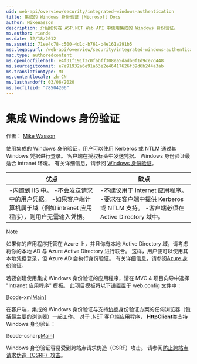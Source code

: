 ```yaml
---
uid: web-api/overview/security/integrated-windows-authentication
title: 集成的 Windows 身份验证 |Microsoft Docs
author: MikeWasson
description: 介绍如何在 ASP.NET Web API 中使用集成的 Windows 身份验证。
ms.author: riande
ms.date: 12/18/2012
ms.assetid: 71ee4c78-c500-4d1c-b761-b4e161a291b5
msc.legacyurl: /web-api/overview/security/integrated-windows-authentication
msc.type: authoredcontent
ms.openlocfilehash: e4f31f191f3c0fabff308ea5dadb0f1d9ce7d448
ms.sourcegitcommit: e7e91932a6e91a63e2e46417626f39d6b244a3ab
ms.translationtype: MT
ms.contentlocale: zh-CN
ms.lasthandoff: 03/06/2020
ms.locfileid: "78504206"
---
```

# <a name="integrated-windows-authentication"></a>集成 Windows 身份验证

作者： [Mike Wasson](https://github.com/MikeWasson)

使用集成的 Windows 身份验证，用户可以使用 Kerberos 或 NTLM 通过其 Windows 凭据进行登录。 客户端在授权标头中发送凭据。 Windows 身份验证最适合 intranet 环境。 有关详细信息，请参阅 [Windows 身份验证](https://www.iis.net/configreference/system.webserver/security/authentication/windowsauthentication)。

| 优点 | 缺点 |
| --- | --- |
| -内置到 IIS 中。 -不会发送请求中的用户凭据。 -如果客户端计算机属于域（例如 intranet 应用程序），则用户无需输入凭据。 | -不建议用于 Internet 应用程序。 -要求在客户端中提供 Kerberos 或 NTLM 支持。 -客户端必须在 Active Directory 域中。 |

> [!NOTE]
> 如果你的应用程序托管在 Azure 上，并且你有本地 Active Directory 域，请考虑将你的本地 AD 与 Azure Active Directory 进行联合。 这样，用户便可以使用其本地凭据登录，但 Azure AD 会执行身份验证。 有关详细信息，请参阅[Azure 身份验证](../../../visual-studio/overview/2012/windows-azure-authentication.md)。

若要创建使用集成 Windows 身份验证的应用程序，请在 MVC 4 项目向导中选择 "Intranet 应用程序" 模板。 此项目模板将以下设置置于 web.config 文件中：

[!code-xml[Main](integrated-windows-authentication/samples/sample1.xml)]

在客户端，集成的 Windows 身份验证与支持[协商](http://www.ietf.org/rfc/rfc4559.txt)身份验证方案的任何浏览器（包括最主要的浏览器）一起工作。 对于 .NET 客户端应用程序， **HttpClient**类支持 Windows 身份验证：

[!code-csharp[Main](integrated-windows-authentication/samples/sample2.cs)]

Windows 身份验证容易受到跨站点请求伪造（CSRF）攻击。 请参阅[防止跨站点请求伪造（CSRF）攻击](preventing-cross-site-request-forgery-csrf-attacks.md)。
